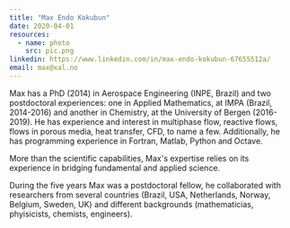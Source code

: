 ```yaml
---
title: "Max Endo Kokubun"
date: 2020-04-01
resources:
  - name: photo
    src: pic.png
linkedin: https://www.linkedin.com/in/max-endo-kokubun-67655512a/
email: max@xal.no
---
```



Max has a PhD (2014) in Aerospace Engineering (INPE, Brazil) and two postdoctoral experiences: one in Applied Mathematics, at IMPA (Brazil, 2014-2016) and another in Chemistry, at the University of Bergen (2016-2019). He has experience and interest in multiphase flow, reactive flows, flows in porous media, heat transfer, CFD, to name a few. Additionally, he has programming experience in Fortran, Matlab, Python and Octave.

More than the scientific capabilities, Max's expertise relies on its experience in bridging fundamental and applied science. 

<!--more-->

During the five years Max was a postdoctoral fellow, he collaborated with researchers from several countries (Brazil, USA, Netherlands, Norway, Belgium, Sweden, UK) and different backgrounds (mathematicias, phyisicists, chemists, engineers).


